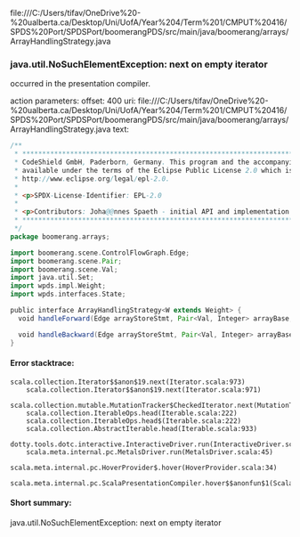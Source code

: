 file:///C:/Users/tifav/OneDrive%20-%20ualberta.ca/Desktop/Uni/UofA/Year%204/Term%201/CMPUT%20416/SPDS%20Port/SPDSPort/boomerangPDS/src/main/java/boomerang/arrays/ArrayHandlingStrategy.java
### java.util.NoSuchElementException: next on empty iterator

occurred in the presentation compiler.

action parameters:
offset: 400
uri: file:///C:/Users/tifav/OneDrive%20-%20ualberta.ca/Desktop/Uni/UofA/Year%204/Term%201/CMPUT%20416/SPDS%20Port/SPDSPort/boomerangPDS/src/main/java/boomerang/arrays/ArrayHandlingStrategy.java
text:
```scala
/**
 * ***************************************************************************** Copyright (c) 2020
 * CodeShield GmbH, Paderborn, Germany. This program and the accompanying materials are made
 * available under the terms of the Eclipse Public License 2.0 which is available at
 * http://www.eclipse.org/legal/epl-2.0.
 *
 * <p>SPDX-License-Identifier: EPL-2.0
 *
 * <p>Contributors: Joha@@nnes Spaeth - initial API and implementation
 * *****************************************************************************
 */
package boomerang.arrays;

import boomerang.scene.ControlFlowGraph.Edge;
import boomerang.scene.Pair;
import boomerang.scene.Val;
import java.util.Set;
import wpds.impl.Weight;
import wpds.interfaces.State;

public interface ArrayHandlingStrategy<W extends Weight> {
  void handleForward(Edge arrayStoreStmt, Pair<Val, Integer> arrayBase, Set<State> out);

  void handleBackward(Edge arrayStoreStmt, Pair<Val, Integer> arrayBase, Set<State> out);
}

```



#### Error stacktrace:

```
scala.collection.Iterator$$anon$19.next(Iterator.scala:973)
	scala.collection.Iterator$$anon$19.next(Iterator.scala:971)
	scala.collection.mutable.MutationTracker$CheckedIterator.next(MutationTracker.scala:76)
	scala.collection.IterableOps.head(Iterable.scala:222)
	scala.collection.IterableOps.head$(Iterable.scala:222)
	scala.collection.AbstractIterable.head(Iterable.scala:933)
	dotty.tools.dotc.interactive.InteractiveDriver.run(InteractiveDriver.scala:168)
	scala.meta.internal.pc.MetalsDriver.run(MetalsDriver.scala:45)
	scala.meta.internal.pc.HoverProvider$.hover(HoverProvider.scala:34)
	scala.meta.internal.pc.ScalaPresentationCompiler.hover$$anonfun$1(ScalaPresentationCompiler.scala:329)
```
#### Short summary: 

java.util.NoSuchElementException: next on empty iterator